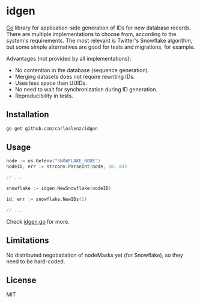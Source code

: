 idgen
=====

[Go](https://golang.org) library for application-side generation of IDs for new database
records. There are multiple implementations to choose from, according to the system's
requirements. The most relevant is Twitter's Snowflake algorithm, but some simple
alternatives are good for tests and migrations, for example.

Advantages (not provided by all implementations):

- No contention in the database (sequence generation).
- Merging datasets does not require rewriting IDs. 
- Uses less space than UUIDs.
- No need to wait for synchronization during ID generation.
- Reproducibility in tests.

Installation
------------

```sh
go get github.com/carloslenz/idgen
```

Usage
-----

```go
node := os.Getenv("SNOWFLAKE_NODE")
nodeID, err := strconv.ParseInt(node, 10, 64)

// ...

snowflake := idgen.NewSnowflake(nodeID)

id, err := snowflake.NewIDs(1)

// ...
```

Check [idgen.go](https://github.com/carloslenz/idgen/blob/master/idgen.go) for more.

Limitations
-----------

No distributed negotiatiation of nodeMasks yet (for Snowflake), so they need to be
hard-coded.

License
-------

MIT